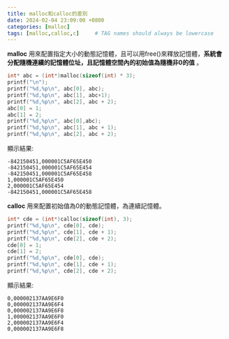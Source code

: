 ```yaml
---
title: malloc和calloc的差別
date: 2024-02-04 23:09:00 +0800 
categories: [malloc]
tags: [malloc,calloc,c]     # TAG names should always be lowercase
---
```

**malloc** 用來配置指定大小的動態記憶體，且可以用free()來釋放記憶體，**系統會分配隨機連續的記憶體位址，且記憶體空間內的初始值為隨機非0的值** 。  

```c
int* abc = (int*)malloc(sizeof(int) * 3);
printf("\n");
printf("%d,%p\n", abc[0], abc);
printf("%d,%p\n", abc[1], abc+1);
printf("%d,%p\n", abc[2], abc + 2);
abc[0] = 1;
abc[1] = 2;
printf("%d,%p\n", abc[0],abc);
printf("%d,%p\n", abc[1], abc + 1);
printf("%d,%p\n", abc[2], abc + 2);
```
顯示結果:  
```
-842150451,000001C5AF65E450
-842150451,000001C5AF65E454
-842150451,000001C5AF65E458
1,000001C5AF65E450
2,000001C5AF65E454
-842150451,000001C5AF65E458
```
**calloc** 用來配置初始值為0的動態記憶體，為連續記憶體。  

```c
int* cde = (int*)calloc(sizeof(int), 3);
printf("%d,%p\n", cde[0], cde);
printf("%d,%p\n", cde[1], cde + 1);
printf("%d,%p\n", cde[2], cde + 2);
cde[0] = 1;
cde[1] = 2;
printf("%d,%p\n", cde[0], cde);
printf("%d,%p\n", cde[1], cde + 1);
printf("%d,%p\n", cde[2], cde + 2);
```
顯示結果:  
```
0,000002137AA9E6F0
0,000002137AA9E6F4
0,000002137AA9E6F8
1,000002137AA9E6F0
2,000002137AA9E6F4
0,000002137AA9E6F8
```